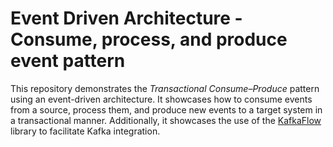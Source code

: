 # Event Driven Architecture - Consume, process, and produce event pattern

This repository demonstrates the _Transactional Consume–Produce_ pattern using
an event-driven architecture. It showcases how to consume events from a source,
process them, and produce new events to a target system in a transactional
manner. Additionally, it showcases the use of the
[KafkaFlow](https://github.com/Farfetch/kafkaflow) library to facilitate Kafka
integration.
